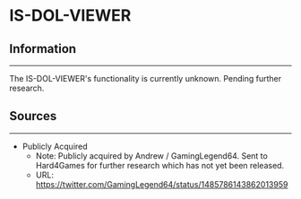 # IS-DOL-VIEWER

## Information
---
The IS-DOL-VIEWER's functionality is currently unknown. Pending further research.

## Sources
---
- Publicly Acquired
    - Note: Publicly acquired by Andrew / GamingLegend64. Sent to Hard4Games for further research which has not yet been released.
    - URL: https://twitter.com/GamingLegend64/status/1485786143862013959